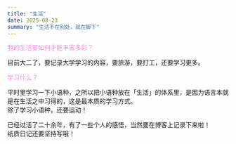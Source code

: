 ```yaml
---
title: "生活"
date: 2025-08-23
summary: "生活不在别处，就在脚下"
---
```


    
<font color="#ee98e3de"> 我的生活要如何才能丰富多彩？ </font>

目前大二了，要记录大学学习的内容，要旅游，要打工，还要学习更多。    

  
<font color="#ee98e3de"> 学习什么？ </font>

平时里学习一下小语种，之所以把小语种放在「生活」的体系里，是因为语言本就是在生活之中习得的，这是最本质的学习方式。  
除了学习小语种，还要运动！  

已经过活了二十余年，有了一些个人的感悟，当然要在博客上记录下来啦！  
纸质日记还要坚持写哦！  


